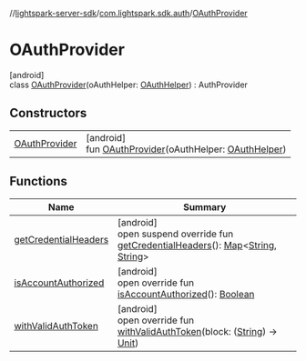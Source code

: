 //[lightspark-server-sdk](../../../index.md)/[com.lightspark.sdk.auth](../index.md)/[OAuthProvider](index.md)

# OAuthProvider

[android]\
class [OAuthProvider](index.md)(oAuthHelper: [OAuthHelper](../-o-auth-helper/index.md)) : AuthProvider

## Constructors

| | |
|---|---|
| [OAuthProvider](-o-auth-provider.md) | [android]<br>fun [OAuthProvider](-o-auth-provider.md)(oAuthHelper: [OAuthHelper](../-o-auth-helper/index.md)) |

## Functions

| Name | Summary |
|---|---|
| [getCredentialHeaders](get-credential-headers.md) | [android]<br>open suspend override fun [getCredentialHeaders](get-credential-headers.md)(): [Map](https://kotlinlang.org/api/latest/jvm/stdlib/kotlin.collections/-map/index.html)&lt;[String](https://kotlinlang.org/api/latest/jvm/stdlib/kotlin/-string/index.html), [String](https://kotlinlang.org/api/latest/jvm/stdlib/kotlin/-string/index.html)&gt; |
| [isAccountAuthorized](is-account-authorized.md) | [android]<br>open override fun [isAccountAuthorized](is-account-authorized.md)(): [Boolean](https://kotlinlang.org/api/latest/jvm/stdlib/kotlin/-boolean/index.html) |
| [withValidAuthToken](with-valid-auth-token.md) | [android]<br>open override fun [withValidAuthToken](with-valid-auth-token.md)(block: ([String](https://kotlinlang.org/api/latest/jvm/stdlib/kotlin/-string/index.html)) -&gt; [Unit](https://kotlinlang.org/api/latest/jvm/stdlib/kotlin/-unit/index.html)) |
